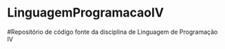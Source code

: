 # LinguagemProgramacaoIV
 #Repositório de código fonte da disciplina de Linguagem de Programação IV 
